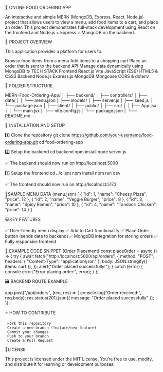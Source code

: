🍔 ONLINE FOOD ORDERING APP

An interactive and simple MERN (MongoDB, Express, React, Node.js) project that allows users to view a menu, add food items to a cart, and place an order. This project demonstrates full-stack development using React on the frontend and Node.js + Express + MongoDB on the backend.

🧠 PROJECT OVERVIEW

This application provides a platform for users to:

   Browse food items from a menu
   Add items to a shopping cart
   Place an order that is sent to the backend API
   Manage data dynamically using MongoDB
⚙️ TECH STACK Frontend React.js Vite JavaScript (ES6) HTML5 & CSS3 Backend Node.js Express.js MongoDB Mongoose CORS & dotenv

📂 FOLDER STRUCTURE

MERN-Food-Ordering-App/ │ ├── backend/ │ ├── controllers/ │ ├── data/ │ │ └── menu.json │ ├── models/ │ ├── server.js │ ├── seed.js │ └── package.json │ ├── client/ │ ├── public/ │ ├── src/ │ │ ├── App.jsx │ │ └── main.jsx │ ├── vite.config.js │ └── package.json │ └── README.md

🚀 INSTALLATION AND SETUP

1️⃣ Clone the repository git clone https://github.com/your-username/food-ordering-app.git cd food-ordering-app

2️⃣ Setup the backend cd backend npm install node server.js

✅ The backend should now run on http://localhost:5000

3️⃣ Setup the frontend cd ../client npm install npm run dev

✅ The frontend should now run on http://localhost:5173

🧾SAMPLE MENU DATA (menu.json) [ { "id": 1, "name": "Cheesy Pizza", "price": 12 }, { "id": 2, "name": "Veggie Burger", "price": 8 }, { "id": 3, "name": "Spicy Ramen", "price": 10 }, { "id": 4, "name": "Tandoori Chicken", "price": 14 } ]

💻KEY FEATURES

✅ User-friendly menu display ✅ Add to Cart functionality ✅ Place Order button (sends data to backend) ✅ MongoDB integration for storing orders ✅ Fully responsive frontend

🧩 EXAMPLE CODE SNIPPET (Order Placement) const placeOrder = async () => { try { await fetch("http://localhost:5000/api/orders", { method: "POST", headers: { "Content-Type": "application/json" }, body: JSON.stringify({ items: cart }), }); alert("Order placed successfully!"); } catch (error) { console.error("Error placing order:", error); } };

🗃️ BACKEND ROUTE EXAMPLE

app.post("/api/orders", (req, res) => { console.log("Order received:", req.body); res.status(201).json({ message: "Order placed successfully" }); });


⭐ HOW TO CONTRIBUTE

     Fork this repository
     Create a new branch (feature/new-feature)
     Commit your changes
     Push to your branch
     Create a Pull Request
📜LICENSE

This project is licensed under the MIT License. You’re free to use, modify, and distribute it for learning or development purposes.
